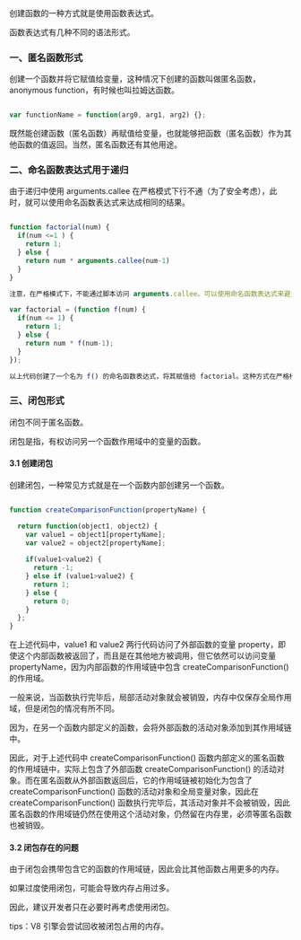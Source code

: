 
创建函数的一种方式就是使用函数表达式。

函数表达式有几种不同的语法形式。

### 一、匿名函数形式

创建一个函数并将它赋值给变量，这种情况下创建的函数叫做匿名函数，anonymous function，有时候也叫拉姆达函数。

```javascript

var functionName = function(arg0, arg1, arg2) {};

```

既然能创建函数（匿名函数）再赋值给变量，也就能够把函数（匿名函数）作为其他函数的值返回。当然，匿名函数还有其他用途。



### 二、命名函数表达式用于递归

由于递归中使用 arguments.callee 在严格模式下行不通（为了安全考虑），此时，就可以使用命名函数表达式来达成相同的结果。

```javascript

function factorial(num) {
  if(num <=1 ) {
    return 1;
  } else {
    return num * arguments.callee(num-1)
  }
}

注意，在严格模式下，不能通过脚本访问 arguments.callee。可以使用命名函数表达式来避免：

var factorial = (function f(num) {
  if(num <= 1) {
    return 1;
  } else {
    return num * f(num-1);
  }
});

以上代码创建了一个名为 f() 的命名函数表达式，将其赋值给 factorial。这种方式在严格模式和非严格模式下都行得通。

```

### 三、闭包形式

闭包不同于匿名函数。

闭包是指，有权访问另一个函数作用域中的变量的函数。

#### 3.1 创建闭包

创建闭包，一种常见方式就是在一个函数内部创建另一个函数。

```javascript

function createComparisonFunction(propertyName) {

  return function(object1, object2) {
    var value1 = object1[propertyName];
    var value2 = object2[propertyName];
    
    if(value1<value2) {
      return -1;
    } else if (value1>value2) {
      return 1;
    } else {
      return 0;
    }
  };
}

```

在上述代码中，value1 和 value2 两行代码访问了外部函数的变量 property，即使这个内部函数被返回了，而且是在其他地方被调用，但它依然可以访问变量 propertyName，因为内部函数的作用域链中包含 createComparisonFunction() 的作用域。

一般来说，当函数执行完毕后，局部活动对象就会被销毁，内存中仅保存全局作用域，但是闭包的情况有所不同。

因为，在另一个函数内部定义的函数，会将外部函数的活动对象添加到其作用域链中。

因此，对于上述代码中 createComparisonFunction() 函数内部定义的匿名函数的作用域链中，实际上包含了外部函数 createComparisonFunction() 的活动对象。而在匿名函数从外部函数返回后，它的作用域链被初始化为包含了 createComparisonFunction() 函数的活动对象和全局变量对象，因此在 createComparisonFunction() 函数执行完毕后，其活动对象并不会被销毁，因此匿名函数的作用域链仍然在使用这个活动对象，仍然留在内存里，必须等匿名函数也被销毁。

#### 3.2 闭包存在的问题

由于闭包会携带包含它的函数的作用域链，因此会比其他函数占用更多的内存。

如果过度使用闭包，可能会导致内存占用过多。

因此，建议开发者只在必要时再考虑使用闭包。

tips：V8 引擎会尝试回收被闭包占用的内存。











